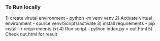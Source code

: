 <h3>To Run locally</h3>
1) create virutal environment - python -m venv venv
2) Activate virtual environment - source venv/Scripts/activate
3) install requirements - pip install -r requirements.txt
4) Run script - python index.py > out.html
5) Check out.html for result

